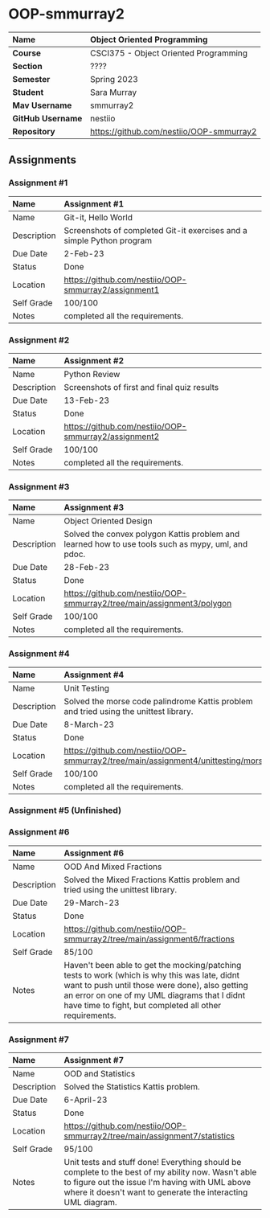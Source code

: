 # OOP-smmurray2

| Name | Object Oriented Programming |
|:---|:---|
| **Course** | CSCI375 - Object Oriented Programming |
| **Section** | ???? |
| **Semester** | Spring 2023 |
| **Student** | Sara Murray |
| **Mav Username**            | smmurray2 |
| **GitHub Username**         | nestiio |
| **Repository**          | https://github.com/nestiio/OOP-smmurray2 |

## Assignments

### Assignment #1

| Name | Assignment #1 |
| :--- | :--- |
| Name | Git-it, Hello World |
| Description | Screenshots of completed Git-it exercises and a simple Python program |
| Due Date | 2-Feb-23 |
| Status | Done |
| Location | https://github.com/nestiio/OOP-smmurray2/assignment1 |
| Self Grade | 100/100 |
| Notes | completed all the requirements. |

### Assignment #2

| Name | Assignment #2 |
| :--- | :--- |
| Name | Python Review |
| Description | Screenshots of first and final quiz results |
| Due Date | 13-Feb-23 |
| Status | Done |
| Location | https://github.com/nestiio/OOP-smmurray2/assignment2 |
| Self Grade | 100/100 |
| Notes | completed all the requirements. |

### Assignment #3

| Name | Assignment #3 |
| :--- | :--- |
| Name | Object Oriented Design |
| Description | Solved the convex polygon Kattis problem and learned how to use tools such as mypy, uml, and pdoc. |
| Due Date | 28-Feb-23 |
| Status | Done |
| Location | https://github.com/nestiio/OOP-smmurray2/tree/main/assignment3/polygon |
| Self Grade | 100/100 |
| Notes | completed all the requirements. |

### Assignment #4

| Name | Assignment #4 |
| :--- | :--- |
| Name | Unit Testing |
| Description | Solved the morse code palindrome Kattis problem and tried using the unittest library. |
| Due Date | 8-March-23
| Status | Done |
| Location | https://github.com/nestiio/OOP-smmurray2/tree/main/assignment4/unittesting/morse |
| Self Grade | 100/100 |
| Notes | completed all the requirements. |

### Assignment #5 (Unfinished)

### Assignment #6

| Name | Assignment #6 |
| :--- | :--- |
| Name | OOD And Mixed Fractions |
| Description | Solved the Mixed Fractions Kattis problem and tried using the unittest library. |
| Due Date | 29-March-23
| Status | Done |
| Location | https://github.com/nestiio/OOP-smmurray2/tree/main/assignment6/fractions |
| Self Grade | 85/100 |
| Notes | Haven't been able to get the mocking/patching tests to work (which is why this was late, didnt want to push until those were done), also getting an error on one of my UML diagrams that I didnt have time to fight, but completed all other requirements. |

### Assignment #7

| Name | Assignment #7 |
| :--- | :--- |
| Name | OOD and Statistics |
| Description | Solved the Statistics Kattis problem. |
| Due Date | 6-April-23
| Status | Done |
| Location | https://github.com/nestiio/OOP-smmurray2/tree/main/assignment7/statistics |
| Self Grade | 95/100 |
| Notes | Unit tests and stuff done! Everything should be complete to the best of my ability now. Wasn't able to figure out the issue I'm having with UML above where it doesn't want to generate the interacting UML diagram. |
